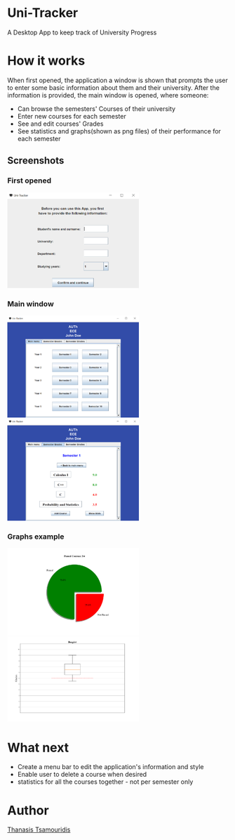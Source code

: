 # Uni-Tracker
A Desktop App to keep track of University Progress 

# How it works
When first opened, the application a window is shown that prompts the user to enter some basic information about them and their university. After the information is provided, the main window is opened, where someone:
* Can browse the semesters' Courses of their university
* Enter new courses for each semester
* See and edit courses' Grades
* See statistics and graphs(shown as png files) of their performance for each semester 

## Screenshots
### First opened
<img src="https://github.com/tsamourid/Uni-Tracker/blob/main/screenshots/im0.png" alt="demo1" width="300"/>

### Main window
<img src="https://github.com/tsamourid/Uni-Tracker/blob/main/screenshots/im1.png" alt="demo1" width="300"/> <img src="https://github.com/tsamourid/Uni-Tracker/blob/main/screenshots/im2.png" alt="demo1" width="300"/> 

### Graphs example
<img src="https://github.com/tsamourid/Uni-Tracker/blob/main/screenshots/im3.png" alt="demo1" width="300"/>
<img src="https://github.com/tsamourid/Uni-Tracker/blob/main/screenshots/im4.png" alt="demo1" width="300"/> 

# What next
* Create a menu bar to edit the application's information and style
* Enable user to delete a course when desired
* statistics for all the courses together - not per semester only

# Author
[Thanasis Tsamouridis](https://github.com/tsamouridis)
